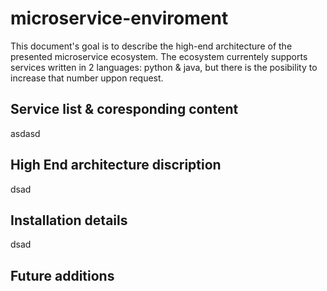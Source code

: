 # microservice-enviroment

This document's goal is to describe the high-end architecture of the presented microservice ecosystem. The ecosystem currentely supports services written in 2 languages: python & java, but there is the posibility to increase that number uppon request.

## Service list & coresponding content
asdasd

## High End architecture discription
dsad

## Installation details
dsad

## Future additions 
